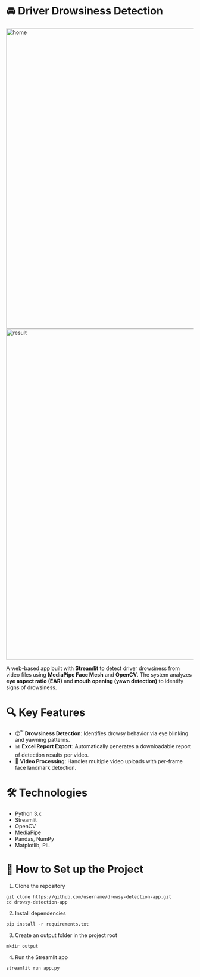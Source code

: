 # 🚘 Driver Drowsiness Detection
<img width="962" height="805" alt="home" src="https://github.com/user-attachments/assets/8a4e075a-f1eb-452f-af65-fc6baddacc2f" />
<img width="955" height="887" alt="result" src="https://github.com/user-attachments/assets/63fc8666-24d7-4641-b895-2fd26ccdc8ee" />

A web-based app built with **Streamlit** to detect driver drowsiness from video files using **MediaPipe Face Mesh** and **OpenCV**. The system analyzes **eye aspect ratio (EAR)** and **mouth opening (yawn detection)** to identify signs of drowsiness.

# 🔍 Key Features
- 😴 **Drowsiness Detection**: Identifies drowsy behavior via eye blinking and yawning patterns.
- 📊 **Excel Report Export**: Automatically generates a downloadable report of detection results per video.
- 🎥 **Video Processing**: Handles multiple video uploads with per-frame face landmark detection.

# 🛠️ Technologies
- Python 3.x
- Streamlit
- OpenCV
- MediaPipe
- Pandas, NumPy
- Matplotlib, PIL

# 🚀 How to Set up the Project
1. Clone the repository
```
git clone https://github.com/username/drowsy-detection-app.git
cd drowsy-detection-app
```

2. Install dependencies
```
pip install -r requirements.txt
```

3. Create an output folder in the project root
```
mkdir output
```

4. Run the Streamlit app
```
streamlit run app.py
```

